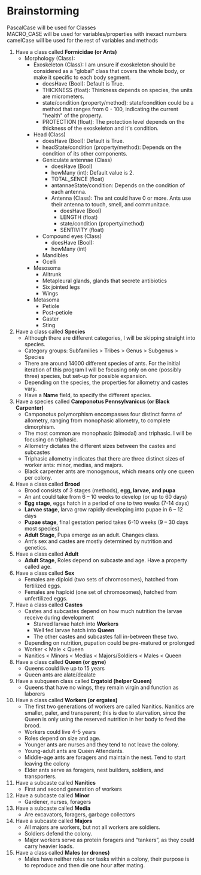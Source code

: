# Brainstorming
<p>
PascalCase will be used for Classes<br>
MACRO_CASE will be used for variables/properties with inexact numbers<br>
camelCase will be used for the rest of variables and methods<br>
</p>

1. Have a class called **Formicidae (or Ants)**
    - Morphology (Class):
	    - Exoskeleton (Class): I am unsure if exoskeleton should be considered as a "global" class that covers the whole body, or make it specific to each body segment.
            - doesHave (Bool): Default is True.
            - THICKNESS (float): Thinkness depends on species, the units are micrometers.
            - state/condition (property/method): state/condition could be a method that ranges from 0 - 100, indicating the current "health" of the property.
            - PROTECTION (float): The protection level depends on the thickness of the exoskeleton and it's condition.
        - Head (Class)
            - doesHave (Bool): Default is True.
            - headState/condition (property/method): Depends on the condition of its other components.
            - Geniculate antennae (Class)
                - doesHave (Bool)
                - howMany (int): Default value is 2.
                - TOTAL_SENCE (float)
                - antannaeState/condition: Depends on the condition of each antenna.
                - Antenna (Class): The ant could have 0 or more. Ants use their antenna to touch, smell, and communitace.
                    - doesHave (Bool)
                    - LENGTH (float)
                    - state/condition (property/method)
                    - SENTIVITY (float)
            - Compound eyes (Class)
                - doesHave (Bool): 
                - howMany (int)
            - Mandibles
            - Ocelli
        - Mesosoma
            - Alitrunk
            - Metapleural glands, glands that secrete antibiotics
            - Six jointed legs
            - Wings
        - Metasoma
            - Petiole
            - Post-petiole
            - Gaster
            - Sting
2. Have a class called **Species**
    - Although there are different categories, I will be skipping straight into species.
    - Category groups: Subfamilies > Tribes > Genus > Subgenus > Species
    - There are around 14000 different species of ants. For the initial iteration of this program I will be focusing only on one (possibly three) species, but set-up for possible expansion.
    - Depending on the species, the properties for allometry and castes vary.
    - Have a **Name** field, to specify the different species.
3. Have a species called **Camponotus Pennsylvanicus (or Black Carpenter)**
    - Camponotus polymorphism encompasses four distinct forms of allometry, ranging from monophasic allometry, to complete dimorphism.
    - The most common are monophasic (bimodal) and triphasic. I will be focusing on triphasic.
    - Allometry dictates the different sizes between the castes and subcastes
    - Triphasic allometry indicates that there are three distinct sizes of worker ants: minor, medias, and majors.
    - Black carpenter ants are monogynous, which means only one queen per colony.
4. Have a class called **Brood**
    - Brood consists of 3 stages (methods), **egg, larvae, and pupa**
    - An ant could take from 6 – 10 weeks to develop (or up to 60 days)
    - **Egg stage**, eggs hatch in a period of one to two weeks (7-14 days)
    - **Larvae stage**, larva grow rapidly developing into pupae in 6 – 12 days
    - **Pupae stage**, final gestation period takes 6-10 weeks (9 – 30 days most species)
    - **Adult Stage**, Pupa emerge as an adult. Changes class.
    - Ant’s sex and castes are mostly determined by nutrition and genetics.
5. Have a class called **Adult**
    - **Adult Stage**, Roles depend on subcaste and age. Have a property called age.
6. Have a class called **Sex**
    - Females are diploid (two sets of chromosomes), hatched from fertilized eggs.
    - Females are haploid (one set of chromosomes), hatched from unfertilized eggs.
7. Have a class called **Castes**
    - Castes and subcastes depend on how much nutrition the larvae receive during development
        - Starved larvae hatch into **Workers**
        - Well fed larvae hatch into **Queen**
        - The other castes and subcastes fall in-between these two.
    - Depending on nutrition, pupation could be pre-matured or prolonged
    - Worker < Male < Queen
    - Nanitics < Minors < Medias < Majors/Soldiers < Males < Queen
8. Have a class called **Queen (or gyne)**
    - Queens could live up to 15 years
    - Queen ants are alate/dealate
9. Have a subqueen class called **Ergatoid (helper Queen)**
    - Queens that have no wings, they remain virgin and function as laborers
10. Have a class called **Workers (or ergates)**
    - The first two generations of workers are called Nanitics. Nanitics are smaller, paler, and transparent; this is due to starvation, since the Queen is only using the reserved nutrition in her body to feed the brood.
    - Workers could live 4-5 years
    - Roles depend on size and age.
    - Younger ants are nurses and they tend to not leave the colony.
    - Young-adult ants are Queen Attendants.
    - Middle-age ants are foragers and maintain the nest. Tend to start leaving the colony
    - Elder ants serve as foragers, nest builders, soldiers, and transporters.
11. Have a subcaste called **Nanitics**
    - First and second generation of workers
12. Have a subcaste called **Minor**
    - Gardener, nurses, foragers
13. Have a subcaste called **Media**
    - Are excavators, foragers, garbage collectors
14. Have a subcaste called **Majors**
    - All majors are workers, but not all workers are soldiers.
    - Soldiers defend the colony.
    - Major workers serve as protein foragers and “tankers”, as they could carry heavier loads.
15. Have a class called **Males (or drones)**
    - Males have neither roles nor tasks within a colony, their purpose is to reproduce and then die one hour after mating.

